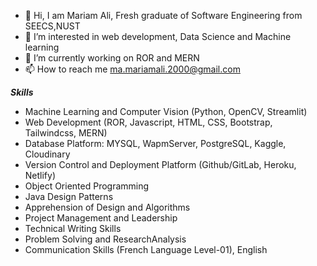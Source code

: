 - 👋 Hi, I am Mariam Ali, Fresh graduate of Software Engineering from SEECS,NUST 
- 👀 I’m interested in web development, Data Science and Machine learning
- 🌱 I’m currently working on ROR and MERN
- 📫 How to reach me ma.mariamali.2000@gmail.com

***Skills***
- Machine Learning and Computer Vision (Python, OpenCV, Streamlit)
- Web Development (ROR, Javascript, HTML, CSS, Bootstrap, Tailwindcss, MERN)
- Database Platform: MYSQL, WapmServer, PostgreSQL, Kaggle, Cloudinary
- Version Control and Deployment Platform (Github/GitLab, Heroku, Netlify)
- Object Oriented Programming
- Java Design Patterns
- Apprehension of Design and Algorithms
- Project Management and Leadership
- Technical Writing Skills
- Problem Solving and ResearchAnalysis
- Communication Skills (French Language Level-01), English



